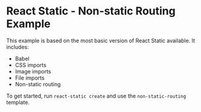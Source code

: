 # React Static - Non-static Routing Example

This example is based on the most basic version of React Static available. It includes:
- Babel
- CSS imports
- Image imports
- File imports
- Non-static routing

To get started, run `react-static create` and use the `non-static-routing` template.
